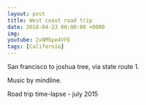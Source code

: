 ```yaml
---
layout: post
title: West coast road trip
date: 2018-04-23 00:00:00 +0000
img:
youtube: 2xNM5pe4VFE
tags: [California]
---
```


San francisco to joshua tree, via state route 1.

Music by mindline.

Road trip time-lapse - july 2015
